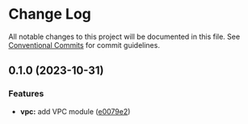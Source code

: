 # Change Log

All notable changes to this project will be documented in this file.
See [Conventional Commits](https://conventionalcommits.org) for commit guidelines.

## 0.1.0 (2023-10-31)


### Features

* **vpc:** add VPC module ([e0079e2](https://github.com/finando/infrastructure-modules/commit/e0079e20ab2cccb4177b002d1f49b56afa45e4d7))
